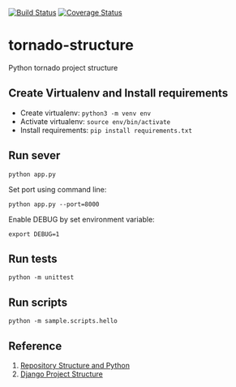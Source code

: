 [![Build Status](https://travis-ci.org/Jay54520/tornado-structure.svg?branch=master)](https://travis-ci.org/Jay54520/tornado-structure)
[![Coverage Status](https://coveralls.io/repos/github/Jay54520/tornado-structure/badge.svg?branch=master)](https://coveralls.io/github/Jay54520/tornado-structure?branch=master)

# tornado-structure
Python tornado project structure

## Create Virtualenv and Install requirements

* Create virtualenv: `python3 -m venv env`
* Activate virtualenv: `source env/bin/activate`
* Install requirements: `pip install requirements.txt`

## Run sever

`python app.py`

Set port using command line:

`python app.py --port=8000`

Enable DEBUG by set environment variable:

`export DEBUG=1`

## Run tests

`python -m unittest`

## Run scripts

`python -m sample.scripts.hello`

## Reference

1. [Repository Structure and Python](https://www.kennethreitz.org/essays/repository-structure-and-python)
1. [Django Project Structure](https://docs.djangoproject.com/en/2.1/intro/tutorial01/)